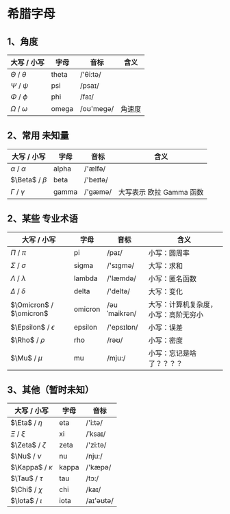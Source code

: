 # 希腊字母

## 1、角度

|大写 / 小写|字母|音标|含义|
|--|--|--|--|
|$\Theta$ / $\theta$|theta|/'θi:tə/|
|$\Psi$ / $\psi$|psi|/psaɪ/|
|$\Phi$ / $\phi$|phi|/faɪ/|
|$\Omega$ / $\omega$|omega|/oʊ'meɡə/|角速度|

## 2、常用 未知量

|大写 / 小写|字母|音标|含义|
|--|--|--|--|
|$\alpha$ / $\alpha$|alpha|/'ælfə/||
|$\Beta$ / $\beta$|beta|/'beɪtə/||
|$\Gamma$ / $\gamma$|gamma|/'gæmə/|大写表示 欧拉 Gamma 函数|

## 2、某些 专业术语

|大写 / 小写|字母|音标|含义|
|--|--|--|--|
|$\Pi$ / $\pi$|pi|/paɪ/|小写：圆周率|
|$\Sigma$ / $\sigma$|sigma|/'sɪɡmə/|大写：求和|
|$\Lambda$ / $\lambda$|lambda|/'læmdə/|小写：匿名函数|
|$\Delta$ / $\delta$|delta|/'deltə/|大写：变化|
|$\Omicron$ / $\omicron$|omicron|/əuˈmaikrən/|大写：计算机复杂度，小写：高阶无穷小|
|$\Epsilon$ / $\epsilon$|epsilon|/'epsɪlɒn/|小写：误差|
|$\Rho$ / $\rho$|rho|/rəʊ/|小写：密度|
|$\Mu$ / $\mu$|mu|/mju:/|小写：忘记是啥了？？？？|

## 3、其他（暂时未知）

|大写 / 小写|字母|音标|
|--|--|--|
|$\Eta$ / $\eta$|eta|/'i:tə/|
|$\Xi$ / $\xi$|xi|/ˈksaɪ/|
|$\Zeta$ / $\zeta$|zeta|/'zi:tə/|
|$\Nu$ / $\nu$|nu|/nju:/|
|$\Kappa$ / $\kappa$|kappa|/'kæpə/|
|$\Tau$ / $\tau$|tau|/tɔ:/|
|$\Chi$ / $\chi$|chi|/kaɪ/|
|$\Iota$ / $\iota$|iota|/aɪ'əʊtə/|